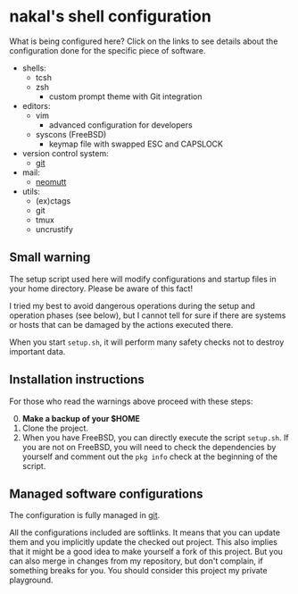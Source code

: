 # nakal's shell configuration

What is being configured here? Click on the links to see details
about the configuration done for the specific piece of software.

* shells:
	* tcsh
	* zsh
		* custom prompt theme with Git integration
* editors:
	* vim
		* advanced configuration for developers
	* syscons (FreeBSD)
		* keymap file with swapped ESC and CAPSLOCK
* version control system:
	* [git](git/README.md)
* mail:
	* [neomutt](mutt/README.md)
* utils:
	* (ex)ctags
	* git
	* tmux
	* uncrustify

## Small warning

The setup script used here will modify configurations and startup files
in your home directory. Please be aware of this fact!

I tried my best to avoid dangerous operations during the setup and operation
phases (see below), but I cannot tell for sure if there are systems or hosts
that can be damaged by the actions executed there.

When you start `setup.sh`, it will perform many safety checks not to destroy
important data.

## Installation instructions

For those who read the warnings above proceed with these steps:

0. **Make a backup of your $HOME**
1. Clone the project.
2. When you have FreeBSD, you can directly execute the script
   `setup.sh`. If you are not on FreeBSD, you will need
   to check the dependencies by yourself and comment out the
   `pkg info` check at the beginning of the script.

## Managed software configurations

The configuration is fully managed in [git](http://git-scm.com).

All the configurations included are softlinks. It means that you can update
them and you implicitly update the checked out project. This also implies
that it might be a good idea to make yourself a fork of this project. But
you can also merge in changes from my repository, but don't complain, if
something breaks for you. You should consider this project my private
playground.
